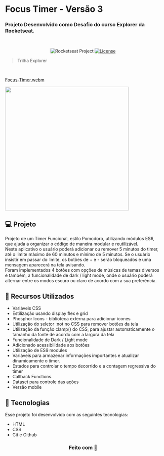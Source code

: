 # Focus Timer - Versão 3

### Projeto Desenvolvido como Desafio do curso Explorer da Rocketseat.

<br/>

<p align="center">
  <img src="https://img.shields.io/static/v1?label=Rocketseat&message=Education&color=8257e5&labelColor=202024" alt="Rocketseat Project" />
  <a href="LICENSE"><img  src="https://img.shields.io/static/v1?label=License&message=MIT&color=8257e5&labelColor=202024" alt="License"></a>
</p>

> Trilha Explorer

<br/>

[Focus-Timer.webm](https://github.com/Gisellebm/FocusTimer-v3/assets/55713609/22f04583-a20d-4bab-889a-d7beefa42635)

<img src="./assets/img/mobile.gif" height="400px" />

<br/>

## 💻 Projeto

Projeto de um Timer Funcional, estilo Pomodoro, utilizando módulos ES6, que ajuda a organizar o código de maneira modular e reutilizável. <br/>
Neste aplicativo o usuário poderá adicionar ou remover 5 minutos do timer, até o limite máximo de 60 minutos e mínimo de 5 minutos. Se o usuário insistir em passar do limite, os botões de + e - serão bloqueados e uma mensagem aparecerá na tela avisando. <br/>
Foram implementados 4 botões com opções de músicas de temas diversos e também, a funcionalidade de dark / light mode, onde o usuário poderá alternar entre os modos escuro ou claro de acordo com a sua preferência.
<br/>

## 🚀 Recursos Utilizados

- Variáveis CSS
- Estilização usando display flex e grid
- Phosphor Icons - biblioteca externa para adicionar ícones
- Utilização do seletor :not no CSS para remover botões da tela
- Utilização da função clamp() do CSS, para ajustar automaticamente o tamanho da fonte de acordo com a largura da tela
- Funcionalidade de Dark / Light mode
- Adicionado acessibilidade aos botões
- Utilização de ES6 modules
- Variáveis para armazenar informações importantes e atualizar dinamicamente o timer.
- Estados para controlar o tempo decorrido e a contagem regressiva do timer
- Callback Functions
- Dataset para controle das ações
- Versão mobile
  <br/>

## 🚀 Tecnologias

Esse projeto foi desenvolvido com as seguintes tecnologias:

- HTML
- CSS
- Git e Github

<h3 align="center">Feito com 💜</h3>

